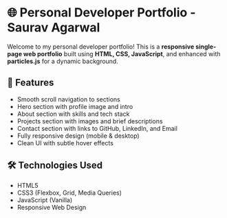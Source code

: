 # 🌐 Personal Developer Portfolio - Saurav Agarwal

Welcome to my personal developer portfolio! This is a **responsive single-page web portfolio** built using **HTML, CSS, JavaScript**, and enhanced with **particles.js** for a dynamic background.

## 🚀 Features

- Smooth scroll navigation to sections
- Hero section with profile image and intro
- About section with skills and tech stack
- Projects section with images and brief descriptions
- Contact section with links to GitHub, LinkedIn, and Email
- Fully responsive design (mobile & desktop)
- Clean UI with subtle hover effects

## 🛠️ Technologies Used

- HTML5
- CSS3 (Flexbox, Grid, Media Queries)
- JavaScript (Vanilla)
- Responsive Web Design
